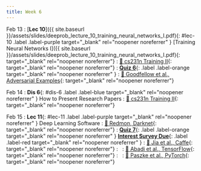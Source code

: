 ```yaml
---
title: Week 6
---
```


Feb 13
: [**Lec 10**]({{ site.baseurl }}/assets/slides/deeprob_lecture_10_training_neural_networks_I.pdf){: #lec-10 .label .label-purple target="_blank" rel="noopener noreferrer" } [Training Neural Networks I]({{ site.baseurl }}/assets/slides/deeprob_lecture_10_training_neural_networks_I.pdf){: target="_blank" rel="noopener noreferrer"}
  : [📖 cs231n Training II](https://cs231n.github.io/neural-networks-3/){: target="_blank" rel="noopener noreferrer"}
: [**Quiz 6**](https://www.gradescope.com/courses/704549/){: .label .label-orange target="_blank" rel="noopener noreferrer" } 
  : [📖 Goodfellow et al., Adversarial Examples](https://arxiv.org/abs/1412.6572){: target="_blank" rel="noopener noreferrer"}





Feb 14
: **Dis 6**{: #dis-6 .label .label-blue target="_blank" rel="noopener noreferrer" } How to Present Research Papers
  : [📖 cs231n Training II](https://cs231n.github.io/neural-networks-3/){: target="_blank" rel="noopener noreferrer"}




Feb 15
: **Lec 11**{: #lec-11 .label .label-purple target="_blank" rel="noopener noreferrer" } Deep Learning Software
  : [📖 Redmon, Darknet](https://pjreddie.com/darknet/){: target="_blank" rel="noopener noreferrer"}
: [**Quiz 7**](https://www.gradescope.com/courses/704549/){: .label .label-orange target="_blank" rel="noopener noreferrer" } [**Interest Survey Due**](https://www.gradescope.com/courses/704549/){: .label .label-red target="_blank" rel="noopener noreferrer" }
  : [📖 Jia et al., Caffe](https://arxiv.org/abs/1408.5093){: target="_blank" rel="noopener noreferrer"}
: &nbsp;
  : [📖 Abadi et al., TensorFlow](https://arxiv.org/abs/1603.04467){: target="_blank" rel="noopener noreferrer"}
: &nbsp;
  : [📖 Paszke et al., PyTorch](https://arxiv.org/abs/1912.01703){: target="_blank" rel="noopener noreferrer"}

